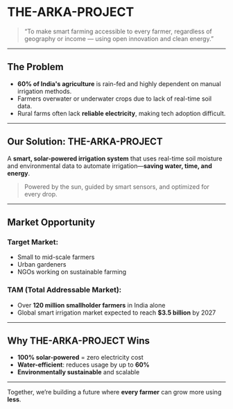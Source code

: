 # THE-ARKA-PROJECT

> “To make smart farming accessible to every farmer, regardless of geography or income — using open innovation and clean energy.”
---

## The Problem

-  **60% of India's agriculture** is rain-fed and highly dependent on manual irrigation methods.  
-  Farmers overwater or underwater crops due to lack of real-time soil data.  
-  Rural farms often lack **reliable electricity**, making tech adoption difficult.  

---

## Our Solution: **THE-ARKA-PROJECT**

A **smart, solar-powered irrigation system** that uses real-time soil moisture and environmental data to automate irrigation—**saving water, time, and energy**.

>  Powered by the sun,  guided by smart sensors, and  optimized for every drop.

---

##  Market Opportunity

###  Target Market:
- Small to mid-scale farmers  
- Urban gardeners  
- NGOs working on sustainable farming  

###  TAM (Total Addressable Market):
- Over **120 million smallholder farmers** in India alone  
- Global smart irrigation market expected to reach **$3.5 billion** by 2027  

---

##  Why THE-ARKA-PROJECT Wins

-  **100% solar-powered** = zero electricity cost  
-  **Water-efficient**: reduces usage by up to **60%**   
-  **Environmentally sustainable** and scalable  

---

Together, we’re building a future where **every farmer** can grow more using **less**.
